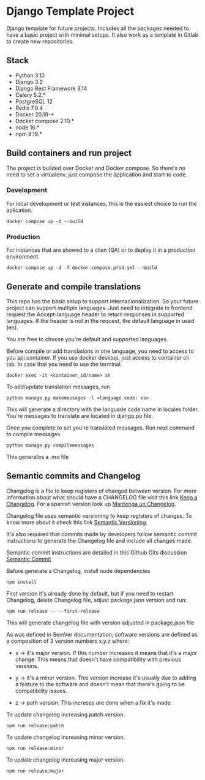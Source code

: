 # Django Template Project
Django template for future projects. Includes all the packages needed to have a basic project with minimal setups. It also work as a template in Gitlab to create new repositories.

## Stack
- Python 3.10
- Django 3.2
- Django Rest Framework 3.14
- Celery 5.2.*
- PostgreSQL 12
- Redis 7.0.4
- Docker 20.10-*
- Docker compose 2.10.*
- node 16.*
- npm 8.19.*

## Build containers and run project
The project is builded over Docker and Docker compose. So there's no need to set a virtualenv, just compose the application and start to code.
### Development
For local development or test instances, this is the easiest choice to run the aplication.
```
docker compose up -d --build
```
### Production
For instances that are showed to a clien (QA) or to deploy it in a production environment.
```
docker compose up -d -f docker-compose.prod.yml --build
```
## Generate and compile translations
This repo has the basic setup to support internacionalization. So your future project can support multiple languages. Just need to integrate in frontend request the Accept-language header to return responses in supported languages. If the header is not in the request, the default language in used (en).

You are free to choose you're default and supported languages.

Before compile or add translations in one language, you need to access to you api container. If you use docker desktop, just access to container cli tab. In case that you need to use the terminal.

```
docker exec -it <container_id/name> sh
```

To add/update translation messages, run

```
python manage.py makemessages -l <language code: es>
```

This will generate a directory with the languade code name in locales folder. You're messages to translate are located in django.po file.

Once you complete to set you're translated messages. Run next command to compile messages.

``` 
python manage.py compilemessages
```

This generates a .mo file

## Semantic commits and Changelog
Changelog is a file to keep registers of changed between version. For more information about what should have a CHANGELOG file visit this link [Keep a Changelog](https://keepachangelog.com/en/1.0.0/). For a spanish version look up [Mantenga un Changelog](https://keepachangelog.com/es-ES/1.0.0/).

Changelog file uses semantic versioning to keep registers of changes. To know more about it check this link [Semantic Versioning](https://semver.org/).

It's also required that commits made by developers follow semantic commit instructions to generate the Changelog file and include all changes made.

Semantic commit instructions are detailed in this Github Gits discussion [Semantic Commit](https://gist.github.com/joshbuchea/6f47e86d2510bce28f8e7f42ae84c716)

Before generate a Changelog, install node dependencies
```
npm install
```

First version it's already done by default, but if you need to restart Changelog, delete Changelog file, adjust package.json version and run:
```
npm run release -- --first-release
```
This will generate changelog file with version adjusted in package.json file

As was defined in SemVer documentation, software versions are defined as a composition of 3 version numbers x.y.z where:

- x -> it's major version. If this number increases it means that it's a major change. This means that doesn't have compatibility with previous versions.

- y -> it's a minor version. This version increase it's usually due to adding a feature to the software and doesn't mean that there's going to be compatibility issues.

- z -> path version. This increses are done when a fix it's made.

To update changelog increasing patch version. 
```
npm run release:patch
```

To update changelog increasing minor version. 
```
npm run release:minor

```

To update changelog increasing major version. 
```
npm run release:major
```
